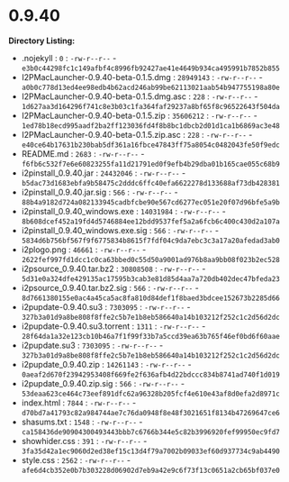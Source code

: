 0.9.40
======

**Directory Listing:**

 - .nojekyll : `0` : `-rw-r--r--` - `e3b0c44298fc1c149afbf4c8996fb92427ae41e4649b934ca495991b7852b855`
 - I2PMacLauncher-0.9.40-beta-0.1.5.dmg : `28949143` : `-rw-r--r--` - `a0b0c778d13ed4ee98edb4b62acd246ab99be62113021aab54b947755198a80e`
 - I2PMacLauncher-0.9.40-beta-0.1.5.dmg.asc : `228` : `-rw-r--r--` - `1d627aa3d164296f741c8e3b03c1fa364faf29237a8bf65f8c96522643f504da`
 - I2PMacLauncher-0.9.40-beta-0.1.5.zip : `35606212` : `-rw-r--r--` - `1ed78b18ecd995aadf2ba2ff123036fd4f8b8bc1dbcb2d01d1ca1b6869ac3e48`
 - I2PMacLauncher-0.9.40-beta-0.1.5.zip.asc : `228` : `-rw-r--r--` - `e40ce64b17631b230bab5df361a16fbce47843ff75a8054c0482043fe50f9edc`
 - README.md : `2683` : `-rw-r--r--` - `f6fb6c532f7e6e60823255fa11d21791ed0f9efb4b29dba01b165cae055c68b9`
 - i2pinstall_0.9.40.jar : `24432046` : `-rw-r--r--` - `b5dac73d1683ebfa9b58475c2dddc6ffc40efa6622278d133688af73db428381`
 - i2pinstall_0.9.40.jar.sig : `566` : `-rw-r--r--` - `88b4a9182d724a082133945cadbfcbe90e567cd6277ec051e20f07d96bfe5a9b`
 - i2pinstall_0.9.40_windows.exe : `14031984` : `-rw-r--r--` - `8b608dcef452a19fd4d5746884ee12bdd9537fef5a2a6fcb6c400c430d2a107a`
 - i2pinstall_0.9.40_windows.exe.sig : `566` : `-rw-r--r--` - `5834d6b756bf567f9f6775834b8615f7fdf04c9da7ebc3c3a17a20afedad3ab0`
 - i2plogo.png : `46661` : `-rw-r--r--` - `2622fef997fd1dcc1c0ca63bbed0c55d50a9001ad976b8aa9bb08f023b2ec528`
 - i2psource_0.9.40.tar.bz2 : `30808508` : `-rw-r--r--` - `5d31e0a324dfe429135ac17595b3cab3e81d85d4aa7a720db402dec47bfeda23`
 - i2psource_0.9.40.tar.bz2.sig : `566` : `-rw-r--r--` - `8d7661380155e0ac4a45ca5ac8fa810d84def1f8baed3bdcee152673b2285d66`
 - i2pupdate-0.9.40.su3 : `7303095` : `-rw-r--r--` - `327b3a01d9a8be808f8ffe2c5b7e1b8eb586640a14b103212f252c1c2d56d2dc`
 - i2pupdate-0.9.40.su3.torrent : `1311` : `-rw-r--r--` - `28f64da1a32e123cb10b46a7f1f99f33b7a5ccd39ea63b765f46ef0bd6f60aae`
 - i2pupdate.su3 : `7303095` : `-rw-r--r--` - `327b3a01d9a8be808f8ffe2c5b7e1b8eb586640a14b103212f252c1c2d56d2dc`
 - i2pupdate_0.9.40.zip : `14261143` : `-rw-r--r--` - `0aeaf2d670f23942953408f669fe2f636afb4d22bdccc834b8741ad740f1d019`
 - i2pupdate_0.9.40.zip.sig : `566` : `-rw-r--r--` - `53deaa623ce464c73eef891dfc62a96328b205fcf4e610e43af8d0efa2d8971c`
 - index.html : `7844` : `-rw-r--r--` - `d70bd7a41793c82a984744ae7c76da0948f8e48f3021651f8134b47269647ce6`
 - shasums.txt : `1548` : `-rw-r--r--` - `ca158436de90904300493443bbb7c6766b344e5c82b3996920fef99950ec9fd7`
 - showhider.css : `391` : `-rw-r--r--` - `3fa35d42a1ec9060d2ed38ef15c13d4f79a7002b09033ef60d937734c9ab4490`
 - style.css : `2562` : `-rw-r--r--` - `afe6d4cb352e0b7b303228d06902d7eb9a42e9c6f73f13c0651a2cb65bf037e0`
